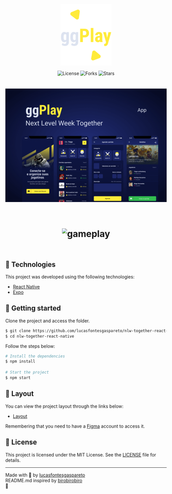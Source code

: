 <p align="center">
  <img alt="gameplay" src=".github/logo.png" width="160px">
</p>

<p align="center">
  <img  src="https://img.shields.io/static/v1?label=license&message=MIT&color=ffeb3a&labelColor=0D133D" alt="License">
  
  <img src="https://img.shields.io/github/forks/lucasfontesgaspareto/nlw-together-react-native?label=forks&message=MIT&color=ffeb3a&labelColor=0D133D" alt="Forks">

  <img src="https://img.shields.io/github/stars/lucasfontesgaspareto/nlw-together-react-native?label=stars&message=MIT&color=ffeb3a&labelColor=0D133D" alt="Stars">
</p>

<h1 align="center">
    <img alt="gameplay" title="Gameplay" src=".github/cover.png" />
</h1>

<br>

<h1 align="center">

  <img alt="gameplay" title="Gameplay" src=".github/usage.gif" />
</h1>

<br>

## 🧪 Technologies

This project was developed using the following technologies:

- [React Native](https://reactnative.dev/)
- [Expo](https://expo.io/)

## 🚀 Getting started

Clone the project and access the folder.

```bash
$ git clone https://github.com/lucasfontesgaspareto/nlw-together-react-native.git
$ cd nlw-together-react-native
```

Follow the steps below:

```bash
# Install the dependencies
$ npm install

# Start the project
$ npm start
```

## 🔖 Layout

You can view the project layout through the links below:

- [Layout](<https://www.figma.com/file/QuGsKlxxUgoNccIf78dNWo/GamePlay---NLW-Together-(ggPlay)?node-id=58924%3A898/duplicate>)

Remembering that you need to have a [Figma](http://figma.com/) account to access it.

## 📝 License

This project is licensed under the MIT License. See the [LICENSE](LICENSE.md) file for details.

---

Made with 💜 by [lucasfontesgaspareto](https://github.com/lucasfontesgaspareto)
<br>
README.md inspired by [birobirobiro](https://www.birobirobiro.dev)
<br>
👋
